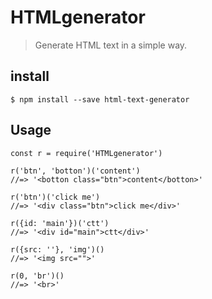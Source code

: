 # HTMLgenerator
> Generate HTML text in a simple way.

## install
`$ npm install --save html-text-generator`

## Usage
```
const r = require('HTMLgenerator')

r('btn', 'botton')('content')
//=> '<botton class="btn">content</botton>'

r('btn')('click me')
//=> '<div class="btn">click me</div>'

r({id: 'main'})('ctt')
//=> '<div id="main">ctt</div>'

r({src: ''}, 'img')()
//=> '<img src="">'

r(0, 'br')()
//=> '<br>'
```
